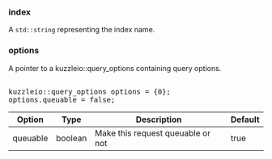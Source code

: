 ### index

A `std::string` representing the index name.

### options

A pointer to a kuzzleio::query_options containing query options.

<pre>

kuzzleio::query_options options = {0};
options.queuable = false;
</pre>

| Option   | Type    | Description                       | Default |
| -------- | ------- | --------------------------------- | ------- |
| queuable | boolean | Make this request queuable or not | true    |
